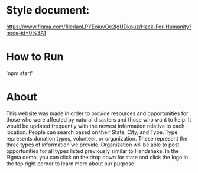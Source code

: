 # Style document: 
  https://www.figma.com/file/laoLPYEoiuvOe2lgUDkpuz/Hack-For-Humanity?node-id=0%3A1
# How to Run
  'npm start'
# About
This website was made in order to provide resources and opportunities for those who were affected by natural disasters and those who want to help. It would be updated frequently with the newest information relative to each location. People can search based on their State, City, and Type. Type represents donation types, volunteer, or organization. These represent the three types of information we provide. Organization will be able to post opportunities for all types listed previously similar to Handshake. In the Figma demo, you can click on the drop down for state and click the logo in the top right corner to learn more about our purpose. 

